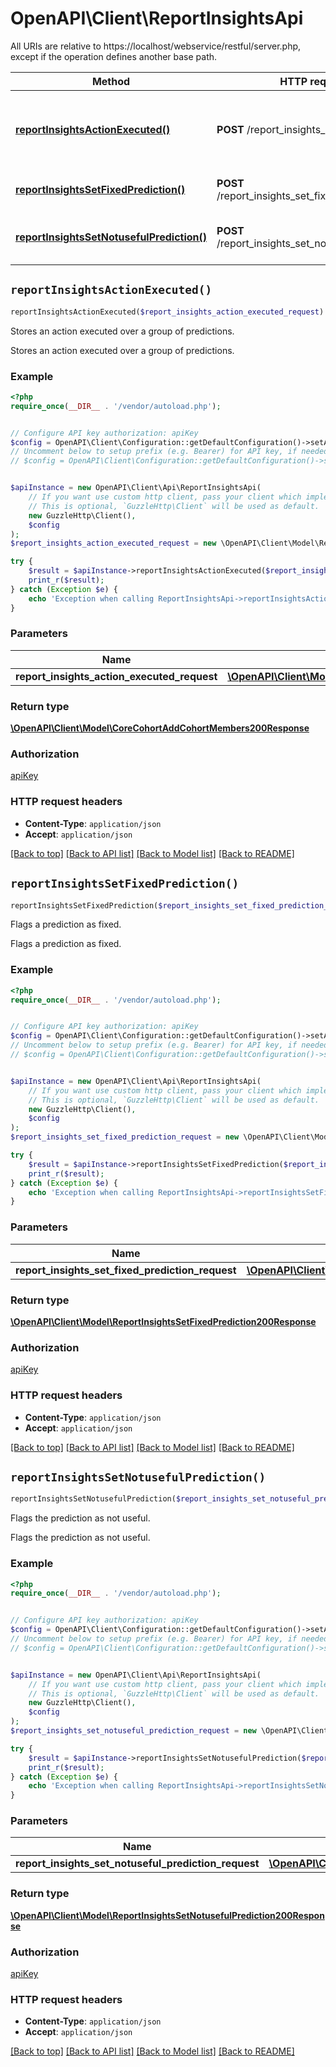 # OpenAPI\Client\ReportInsightsApi

All URIs are relative to https://localhost/webservice/restful/server.php, except if the operation defines another base path.

| Method | HTTP request | Description |
| ------------- | ------------- | ------------- |
| [**reportInsightsActionExecuted()**](ReportInsightsApi.md#reportInsightsActionExecuted) | **POST** /report_insights_action_executed | Stores an action executed over a group of predictions. |
| [**reportInsightsSetFixedPrediction()**](ReportInsightsApi.md#reportInsightsSetFixedPrediction) | **POST** /report_insights_set_fixed_prediction | Flags a prediction as fixed. |
| [**reportInsightsSetNotusefulPrediction()**](ReportInsightsApi.md#reportInsightsSetNotusefulPrediction) | **POST** /report_insights_set_notuseful_prediction | Flags the prediction as not useful. |


## `reportInsightsActionExecuted()`

```php
reportInsightsActionExecuted($report_insights_action_executed_request): \OpenAPI\Client\Model\CoreCohortAddCohortMembers200Response
```

Stores an action executed over a group of predictions.

Stores an action executed over a group of predictions.

### Example

```php
<?php
require_once(__DIR__ . '/vendor/autoload.php');


// Configure API key authorization: apiKey
$config = OpenAPI\Client\Configuration::getDefaultConfiguration()->setApiKey('Authorization', 'YOUR_API_KEY');
// Uncomment below to setup prefix (e.g. Bearer) for API key, if needed
// $config = OpenAPI\Client\Configuration::getDefaultConfiguration()->setApiKeyPrefix('Authorization', 'Bearer');


$apiInstance = new OpenAPI\Client\Api\ReportInsightsApi(
    // If you want use custom http client, pass your client which implements `GuzzleHttp\ClientInterface`.
    // This is optional, `GuzzleHttp\Client` will be used as default.
    new GuzzleHttp\Client(),
    $config
);
$report_insights_action_executed_request = new \OpenAPI\Client\Model\ReportInsightsActionExecutedRequest(); // \OpenAPI\Client\Model\ReportInsightsActionExecutedRequest

try {
    $result = $apiInstance->reportInsightsActionExecuted($report_insights_action_executed_request);
    print_r($result);
} catch (Exception $e) {
    echo 'Exception when calling ReportInsightsApi->reportInsightsActionExecuted: ', $e->getMessage(), PHP_EOL;
}
```

### Parameters

| Name | Type | Description  | Notes |
| ------------- | ------------- | ------------- | ------------- |
| **report_insights_action_executed_request** | [**\OpenAPI\Client\Model\ReportInsightsActionExecutedRequest**](../Model/ReportInsightsActionExecutedRequest.md)|  | |

### Return type

[**\OpenAPI\Client\Model\CoreCohortAddCohortMembers200Response**](../Model/CoreCohortAddCohortMembers200Response.md)

### Authorization

[apiKey](../../README.md#apiKey)

### HTTP request headers

- **Content-Type**: `application/json`
- **Accept**: `application/json`

[[Back to top]](#) [[Back to API list]](../../README.md#endpoints)
[[Back to Model list]](../../README.md#models)
[[Back to README]](../../README.md)

## `reportInsightsSetFixedPrediction()`

```php
reportInsightsSetFixedPrediction($report_insights_set_fixed_prediction_request): \OpenAPI\Client\Model\ReportInsightsSetFixedPrediction200Response
```

Flags a prediction as fixed.

Flags a prediction as fixed.

### Example

```php
<?php
require_once(__DIR__ . '/vendor/autoload.php');


// Configure API key authorization: apiKey
$config = OpenAPI\Client\Configuration::getDefaultConfiguration()->setApiKey('Authorization', 'YOUR_API_KEY');
// Uncomment below to setup prefix (e.g. Bearer) for API key, if needed
// $config = OpenAPI\Client\Configuration::getDefaultConfiguration()->setApiKeyPrefix('Authorization', 'Bearer');


$apiInstance = new OpenAPI\Client\Api\ReportInsightsApi(
    // If you want use custom http client, pass your client which implements `GuzzleHttp\ClientInterface`.
    // This is optional, `GuzzleHttp\Client` will be used as default.
    new GuzzleHttp\Client(),
    $config
);
$report_insights_set_fixed_prediction_request = new \OpenAPI\Client\Model\ReportInsightsSetFixedPredictionRequest(); // \OpenAPI\Client\Model\ReportInsightsSetFixedPredictionRequest

try {
    $result = $apiInstance->reportInsightsSetFixedPrediction($report_insights_set_fixed_prediction_request);
    print_r($result);
} catch (Exception $e) {
    echo 'Exception when calling ReportInsightsApi->reportInsightsSetFixedPrediction: ', $e->getMessage(), PHP_EOL;
}
```

### Parameters

| Name | Type | Description  | Notes |
| ------------- | ------------- | ------------- | ------------- |
| **report_insights_set_fixed_prediction_request** | [**\OpenAPI\Client\Model\ReportInsightsSetFixedPredictionRequest**](../Model/ReportInsightsSetFixedPredictionRequest.md)|  | |

### Return type

[**\OpenAPI\Client\Model\ReportInsightsSetFixedPrediction200Response**](../Model/ReportInsightsSetFixedPrediction200Response.md)

### Authorization

[apiKey](../../README.md#apiKey)

### HTTP request headers

- **Content-Type**: `application/json`
- **Accept**: `application/json`

[[Back to top]](#) [[Back to API list]](../../README.md#endpoints)
[[Back to Model list]](../../README.md#models)
[[Back to README]](../../README.md)

## `reportInsightsSetNotusefulPrediction()`

```php
reportInsightsSetNotusefulPrediction($report_insights_set_notuseful_prediction_request): \OpenAPI\Client\Model\ReportInsightsSetNotusefulPrediction200Response
```

Flags the prediction as not useful.

Flags the prediction as not useful.

### Example

```php
<?php
require_once(__DIR__ . '/vendor/autoload.php');


// Configure API key authorization: apiKey
$config = OpenAPI\Client\Configuration::getDefaultConfiguration()->setApiKey('Authorization', 'YOUR_API_KEY');
// Uncomment below to setup prefix (e.g. Bearer) for API key, if needed
// $config = OpenAPI\Client\Configuration::getDefaultConfiguration()->setApiKeyPrefix('Authorization', 'Bearer');


$apiInstance = new OpenAPI\Client\Api\ReportInsightsApi(
    // If you want use custom http client, pass your client which implements `GuzzleHttp\ClientInterface`.
    // This is optional, `GuzzleHttp\Client` will be used as default.
    new GuzzleHttp\Client(),
    $config
);
$report_insights_set_notuseful_prediction_request = new \OpenAPI\Client\Model\ReportInsightsSetNotusefulPredictionRequest(); // \OpenAPI\Client\Model\ReportInsightsSetNotusefulPredictionRequest

try {
    $result = $apiInstance->reportInsightsSetNotusefulPrediction($report_insights_set_notuseful_prediction_request);
    print_r($result);
} catch (Exception $e) {
    echo 'Exception when calling ReportInsightsApi->reportInsightsSetNotusefulPrediction: ', $e->getMessage(), PHP_EOL;
}
```

### Parameters

| Name | Type | Description  | Notes |
| ------------- | ------------- | ------------- | ------------- |
| **report_insights_set_notuseful_prediction_request** | [**\OpenAPI\Client\Model\ReportInsightsSetNotusefulPredictionRequest**](../Model/ReportInsightsSetNotusefulPredictionRequest.md)|  | |

### Return type

[**\OpenAPI\Client\Model\ReportInsightsSetNotusefulPrediction200Response**](../Model/ReportInsightsSetNotusefulPrediction200Response.md)

### Authorization

[apiKey](../../README.md#apiKey)

### HTTP request headers

- **Content-Type**: `application/json`
- **Accept**: `application/json`

[[Back to top]](#) [[Back to API list]](../../README.md#endpoints)
[[Back to Model list]](../../README.md#models)
[[Back to README]](../../README.md)
